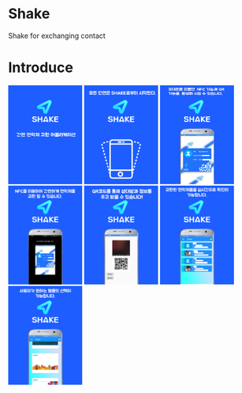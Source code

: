 # Shake
Shake for exchanging contact




Introduce
===============================================================
<img src="/app/src/main/res/drawable/page_num1.png" width="150" height ="200"> <img src="/app/src/main/res/drawable/page_num2.png" width="150" height ="200"> 
<img src="/app/src/main/res/drawable/page_num3.png" width="150" height ="200"> 
<img src="/app/src/main/res/drawable/page_num4.png" width="150" height ="200"> 
<img src="/app/src/main/res/drawable/page_num5.png" width="150" height ="200"> 
<img src="/app/src/main/res/drawable/page_num6.png" width="150" height ="200"> 
<img src="/app/src/main/res/drawable/page_num7.png" width="150" height ="200"> 
